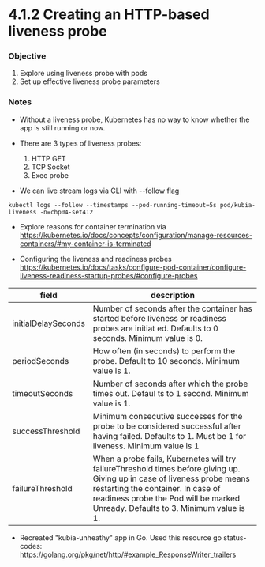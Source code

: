# 4.1.2 Creating an HTTP-based liveness probe

### Objective
1. Explore using liveness probe with pods
2. Set up effective liveness probe parameters

### Notes

- Without a liveness probe, Kubernetes has no way to know whether the app is still running or now.

- There are 3 types of liveness probes:
  1. HTTP GET
  2. TCP Socket
  3. Exec probe

- We can live stream logs via CLI with --follow flag
```
kubectl logs --follow --timestamps --pod-running-timeout=5s pod/kubia-liveness -n=chp04-set412
```

- Explore reasons for container termination via https://kubernetes.io/docs/concepts/configuration/manage-resources-containers/#my-container-is-terminated

- Configuring the liveness and readiness probes
https://kubernetes.io/docs/tasks/configure-pod-container/configure-liveness-readiness-startup-probes/#configure-probes

| field               | description                                                                                                                                                                                                                                        |
|---------------------|----------------------------------------------------------------------------------------------------------------------------------------------------------------------------------------------------------------------------------------------------|
| initialDelaySeconds | Number of seconds after the container has started before liveness or readiness probes are initiat ed. Defaults to 0 seconds. Minimum value is 0.                                                                                                   |
| periodSeconds       | How often (in seconds) to perform the probe. Default to 10 seconds. Minimum value is 1.                                                                                                                                                            |
| timeoutSeconds      | Number of seconds after which the probe times out. Defaul ts to 1 second. Minimum value is 1.                                                                                                                                                      |
| successThreshold    | Minimum consecutive successes for the probe to be considered successful after having failed. Defaults to 1. Must be 1 for liveness. Minimum value is 1                                                                                           |
| failureThreshold    | When a probe fails, Kubernetes will try failureThreshold times before giving up. Giving up in case of liveness probe means restarting the container. In case of readiness probe the Pod will be marked Unready. Defaults to 3. Minimum value is 1. |

- Recreated "kubia-unheathy" app in Go. Used this resource go status-codes: https://golang.org/pkg/net/http/#example_ResponseWriter_trailers

